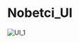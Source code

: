 # Nobetci_UI
 
![UI_1](https://user-images.githubusercontent.com/37352722/96584044-50a99080-12e6-11eb-8d6d-3bf7b89c117b.png)

